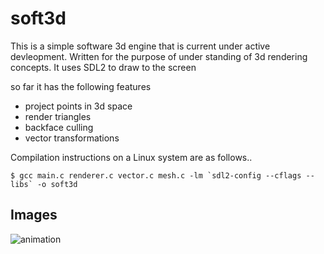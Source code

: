 # soft3d

This is a simple software 3d engine that is current under active devleopment. Written for the purpose of under standing of 3d rendering concepts. It uses SDL2 to draw to the screen

so far it has the following features

* project points in 3d space
* render triangles
* backface culling
* vector transformations

Compilation instructions on a Linux system are as follows..

	$ gcc main.c renderer.c vector.c mesh.c -lm `sdl2-config --cflags --libs` -o soft3d    

## Images 
![animation](https://i.imgur.com/ciD5IL9.gif)

